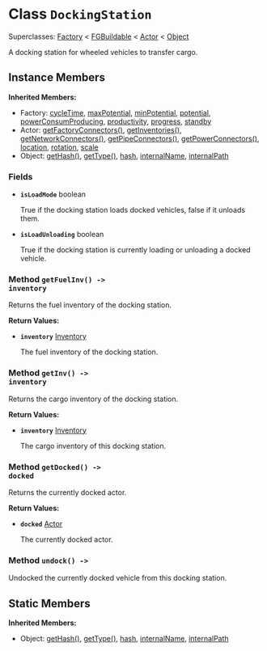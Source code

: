 # Class <code>DockingStation</code>

Superclasses: <a href="Factory.md">Factory</a> < <a href="FGBuildable.md">FGBuildable</a> < <a href="Actor.md">Actor</a> < <a href="Object.md">Object</a>

A docking station for wheeled vehicles to transfer cargo.
## Instance Members
<b>Inherited Members:</b>
- Factory: <a href="Factory.md#cycleTime">cycleTime</a>, <a href="Factory.md#maxPotential">maxPotential</a>, <a href="Factory.md#minPotential">minPotential</a>, <a href="Factory.md#potential">potential</a>, <a href="Factory.md#powerConsumProducing">powerConsumProducing</a>, <a href="Factory.md#productivity">productivity</a>, <a href="Factory.md#progress">progress</a>, <a href="Factory.md#standby">standby</a>
- Actor: <a href="Actor.md#getFactoryConnectors">getFactoryConnectors()</a>, <a href="Actor.md#getInventories">getInventories()</a>, <a href="Actor.md#getNetworkConnectors">getNetworkConnectors()</a>, <a href="Actor.md#getPipeConnectors">getPipeConnectors()</a>, <a href="Actor.md#getPowerConnectors">getPowerConnectors()</a>, <a href="Actor.md#location">location</a>, <a href="Actor.md#rotation">rotation</a>, <a href="Actor.md#scale">scale</a>
- Object: <a href="Object.md#getHash">getHash()</a>, <a href="Object.md#getType">getType()</a>, <a href="Object.md#hash">hash</a>, <a href="Object.md#internalName">internalName</a>, <a href="Object.md#internalPath">internalPath</a>
### Fields
- <code><b>isLoadMode</b></code> boolean

  True if the docking station loads docked vehicles, false if it unloads them.
- <code><b>isLoadUnloading</b></code> boolean

  True if the docking station is currently loading or unloading a docked vehicle.
### Method <code>getFuelInv() -> inventory</code>
Returns the fuel inventory of the docking station.

<b>Return Values:</b>

- <code><b>inventory</b></code> <a href="Inventory.md">Inventory</a>

  The fuel inventory of the docking station.
### Method <code>getInv() -> inventory</code>
Returns the cargo inventory of the docking station.

<b>Return Values:</b>

- <code><b>inventory</b></code> <a href="Inventory.md">Inventory</a>

  The cargo inventory of this docking station.
### Method <code>getDocked() -> docked</code>
Returns the currently docked actor.

<b>Return Values:</b>

- <code><b>docked</b></code> <a href="Actor.md">Actor</a>

  The currently docked actor.
### Method <code>undock() -> </code>
Undocked the currently docked vehicle from this docking station.

## Static Members
<b>Inherited Members:</b>
- Object: <a href="Object.md#getHash">getHash()</a>, <a href="Object.md#getType">getType()</a>, <a href="Object.md#hash">hash</a>, <a href="Object.md#internalName">internalName</a>, <a href="Object.md#internalPath">internalPath</a>